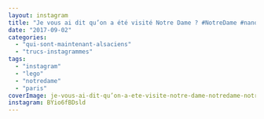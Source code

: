 ```yaml
---
layout: instagram
title: "Je vous ai dit qu’on a été visité Notre Dame ? #NotreDame #nanoblock #lego #paris"
date: "2017-09-02"
categories: 
  - "qui-sont-maintenant-alsaciens"
  - "trucs-instagrammes"
tags: 
  - "instagram"
  - "lego"
  - "notredame"
  - "paris"
coverImage: je-vous-ai-dit-qu’on-a-ete-visite-notre-dame-notredame-notredamedeparis-nanoblock-lego-paris.jpg
instagram: BYio6fBDsld
---
```

